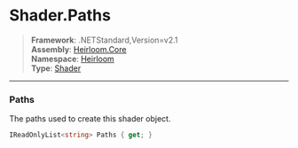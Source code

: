 # Shader.Paths

> **Framework**: .NETStandard,Version=v2.1  
> **Assembly**: [Heirloom.Core][0]  
> **Namespace**: [Heirloom][0]  
> **Type**: [Shader][1]

--------------------------------------------------------------------------------

### Paths

The paths used to create this shader object.

```cs
IReadOnlyList<string> Paths { get; }
```

[0]: ../Heirloom.Core.md
[1]: Heirloom.Shader.md
